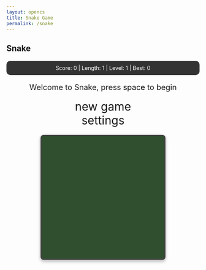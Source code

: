 ```yaml
---
layout: opencs
title: Snake Game
permalink: /snake
---
```


<style>
    body{
    }
    .wrap{
        margin-left: auto;
        margin-right: auto;
    }

    canvas{
        border: 3px solid #444444;
        margin: 20px auto;
        display: block;
        width: 320px;
        height: 320px;
        background-color: #2F4F2F;
        border-radius: 8px;
        box-shadow: 0 4px 8px rgba(0,0,0,0.3);
    }
    canvas.hidden{
        display: none !important;
    }
    canvas:focus{
        outline: none;
    }

    /* All screens style */
    #gameover p, #setting p, #menu p{
        font-size: 20px;
    }

    #gameover a, #setting a, #menu a{
        font-size: 30px;
        display: block;
    }

    #gameover a:hover, #setting a:hover, #menu a:hover{
        cursor: pointer;
    }

    #gameover a:hover::before, #setting a:hover::before, #menu a:hover::before{
        content: ">";
        margin-right: 10px;
    }

    #menu{
        display: block;
    }

    #gameover{
        display: none;
    }

    #setting{
        display: none;
    }

    #setting input{
        display:none;
    }

    #setting label{
        cursor: pointer;
    }

    #setting input:checked + label{
        background-color: #FFF;
        color: #000;
    }

    /* Special styling for extreme speed modes */
    #speed0:checked + label{
        background-color: #90EE90;
        color: #000;
    }

    #speed4:checked + label{
        background-color: #FF4500;
        color: #FFF;
        animation: pulse 1s infinite;
    }

    /* Scoreboard animations */
    @keyframes pulse {
        0% { transform: scale(1); }
        50% { transform: scale(1.05); }
        100% { transform: scale(1); }
    }

    @keyframes scoreUpdate {
        0% { transform: scale(1); }
        50% { transform: scale(1.2); color: #FFD700; }
        100% { transform: scale(1); }
    }

    .score-update {
        animation: scoreUpdate 0.3s ease-in-out;
    }
</style>

<h2>Snake</h2>
<div class="container">
    <!-- Simplified Scoreboard -->
    <div style="text-align: center; margin: 20px 0; padding: 10px; background: #333; color: white; border-radius: 10px;">
        <span>Score: <span id="score_value">0</span></span> | 
        <span>Length: <span id="snake_length">1</span></span> | 
        <span>Level: <span id="game_level">1</span></span> | 
        <span>Best: <span id="high_score">0</span></span>
        <div id="achievement_banner" style="margin-top: 10px; color: gold; display: none;">
            🎉 <span id="achievement_text"></span> 🎉
        </div>
    </div>
    <div class="container bg-secondary" style="text-align:center;">
        <!-- Main Menu -->
        <div id="menu" class="py-4 text-light">
            <p>Welcome to Snake, press <span style="background-color: #FFFFFF; color: #000000">space</span> to begin</p>
            <a id="new_game" class="link-alert">new game</a>
            <a id="setting_menu" class="link-alert">settings</a>
        </div>
        <!-- Game Over -->
        <div id="gameover" class="py-4 text-light">
            <p>Game Over, press <span style="background-color: #FFFFFF; color: #000000">space</span> to try again</p>
            <a id="new_game1" class="link-alert">new game</a>
            <a id="setting_menu1" class="link-alert">settings</a>
        </div>
        <!-- Play Screen -->
        <canvas id="snake" class="wrap" width="320" height="320" tabindex="1"></canvas>
        <!-- Settings Screen -->
        <div id="setting" class="py-4 text-light">
            <p>Settings Screen, press <span style="background-color: #FFFFFF; color: #000000">space</span> to go back to playing</p>
            <a id="new_game2" class="link-alert">new game</a>
            <br>
            <p>Speed:
                <input id="speed0" type="radio" name="speed" value="300"/>
                <label for="speed0">Grandma</label>
                <input id="speed1" type="radio" name="speed" value="120"/>
                <label for="speed1">Slow</label>
                <input id="speed2" type="radio" name="speed" value="75" checked/>
                <label for="speed2">Normal</label>
                <input id="speed3" type="radio" name="speed" value="35"/>
                <label for="speed3">Fast</label>
                <input id="speed4" type="radio" name="speed" value="10"/>
                <label for="speed4">Impossible</label>
            </p>
            <p>Wall:
                <input id="wallon" type="radio" name="wall" value="1" checked/>
                <label for="wallon">On</label>
                <input id="walloff" type="radio" name="wall" value="0"/>
                <label for="walloff">Off</label>
            </p>
        </div>
    </div>
</div>

<script>
    (function(){
        /* Attributes of Game */
        /////////////////////////////////////////////////////////////
        // Canvas & Context
        const canvas = document.getElementById("snake");
        const ctx = canvas.getContext("2d");
        // HTML Game IDs
        const SCREEN_SNAKE = 0;
        const screen_snake = document.getElementById("snake");
        const ele_score = document.getElementById("score_value");
        const ele_snake_length = document.getElementById("snake_length");
        const ele_game_level = document.getElementById("game_level");
        const ele_high_score = document.getElementById("high_score");
        const ele_achievement_banner = document.getElementById("achievement_banner");
        const ele_achievement_text = document.getElementById("achievement_text");
        const speed_setting = document.getElementsByName("speed");
        const wall_setting = document.getElementsByName("wall");
        // HTML Screen IDs (div)
        const SCREEN_MENU = -1, SCREEN_GAME_OVER=1, SCREEN_SETTING=2;
        const screen_menu = document.getElementById("menu");
        const screen_game_over = document.getElementById("gameover");
        const screen_setting = document.getElementById("setting");
        // HTML Event IDs (a tags)
        const button_new_game = document.getElementById("new_game");
        const button_new_game1 = document.getElementById("new_game1");
        const button_new_game2 = document.getElementById("new_game2");
        const button_setting_menu = document.getElementById("setting_menu");
        const button_setting_menu1 = document.getElementById("setting_menu1");
        // Game Control
        const BLOCK = 10;   // size of block rendering
        let SCREEN = SCREEN_MENU;
        let snake;
        let snake_dir;
        let snake_next_dir;
        let snake_speed;
        let food = {x: 0, y: 0};
        let score;
        let game_level;
        let high_score = localStorage.getItem('snake_high_score') || 0;
        let wall;
        /* Display Control */
        /////////////////////////////////////////////////////////////
        // SCREEN_SNAKE = 0 for the game
        // SCREEN_MENU = -1 for the main menu
        // SCREEN_GAME_OVER = 1 for the game over screen
        // SCREEN_SETTING = 2 for the settings screen
        let showScreen = function(screen_opt){
            SCREEN = screen_opt;
            switch(screen_opt){
                case SCREEN_SNAKE:
                    screen_snake.classList.remove("hidden");
                    screen_menu.style.display = "none";
                    screen_setting.style.display = "none";
                    screen_game_over.style.display = "none";
                    break;
                case SCREEN_MENU:
                    screen_snake.classList.add("hidden");
                    screen_menu.style.display = "block";
                    screen_setting.style.display = "none";
                    screen_game_over.style.display = "none";
                    break;
                case SCREEN_GAME_OVER:
                    screen_snake.classList.remove("hidden");
                    screen_menu.style.display = "none";
                    screen_setting.style.display = "none";
                    screen_game_over.style.display = "block";
                    break;
                case SCREEN_SETTING:
                    screen_snake.classList.add("hidden");
                    screen_menu.style.display = "none";
                    screen_setting.style.display = "block";
                    screen_game_over.style.display = "none";
                    break;
            }
        }
        /* Actions and Events  */
        /////////////////////////////////////////////////////////////
        window.onload = function(){
            // Initialize canvas as hidden
            screen_snake.classList.add("hidden");
            
            // Initialize high score display
            ele_high_score.innerHTML = String(high_score);
            
            // HTML Events to Functions
            button_new_game.onclick = function(){newGame();};
            button_new_game1.onclick = function(){newGame();};
            button_new_game2.onclick = function(){newGame();};
            button_setting_menu.onclick = function(){showScreen(SCREEN_SETTING);};
            button_setting_menu1.onclick = function(){showScreen(SCREEN_SETTING);};
            // speed
            setSnakeSpeed(75); // Set to match the default "Normal" radio button
            for(let i = 0; i < speed_setting.length; i++){
                speed_setting[i].addEventListener("click", function(){
                    for(let i = 0; i < speed_setting.length; i++){
                        if(speed_setting[i].checked){
                            setSnakeSpeed(speed_setting[i].value);
                        }
                    }
                });
            }
            // wall setting
            setWall(1);
            for(let i = 0; i < wall_setting.length; i++){
                wall_setting[i].addEventListener("click", function(){
                    for(let i = 0; i < wall_setting.length; i++){
                        if(wall_setting[i].checked){
                            setWall(wall_setting[i].value);
                        }
                    }
                });
            }
            // activate window events
            window.addEventListener("keydown", function(evt) {
                // spacebar detected
                if(evt.code === "Space" && SCREEN !== SCREEN_SNAKE)
                    newGame();
            }, true);
        }
        /* Snake is on the Go (Driver Function)  */
        /////////////////////////////////////////////////////////////
        let mainLoop = function(){
            let _x = snake[0].x;
            let _y = snake[0].y;
            snake_dir = snake_next_dir;   // read async event key
            // Direction 0 - Up, 1 - Right, 2 - Down, 3 - Left
            switch(snake_dir){
                case 0: _y--; break;
                case 1: _x++; break;
                case 2: _y++; break;
                case 3: _x--; break;
            }
            snake.pop(); // tail is removed
            snake.unshift({x: _x, y: _y}); // head is new in new position/orientation
            // Wall Checker
            if(wall === 1){
                // Wall on, Game over test
                if (snake[0].x < 0 || snake[0].x === canvas.width / BLOCK || snake[0].y < 0 || snake[0].y === canvas.height / BLOCK){
                    showScreen(SCREEN_GAME_OVER);
                    return;
                }
            }else{
                // Wall Off, Circle around
                for(let i = 0, x = snake.length; i < x; i++){
                    if(snake[i].x < 0){
                        snake[i].x = snake[i].x + (canvas.width / BLOCK);
                    }
                    if(snake[i].x === canvas.width / BLOCK){
                        snake[i].x = snake[i].x - (canvas.width / BLOCK);
                    }
                    if(snake[i].y < 0){
                        snake[i].y = snake[i].y + (canvas.height / BLOCK);
                    }
                    if(snake[i].y === canvas.height / BLOCK){
                        snake[i].y = snake[i].y - (canvas.height / BLOCK);
                    }
                }
            }
            // Snake vs Snake checker
            for(let i = 1; i < snake.length; i++){
                // Game over test
                if (snake[0].x === snake[i].x && snake[0].y === snake[i].y){
                    showScreen(SCREEN_GAME_OVER);
                    return;
                }
            }
            // Snake eats food checker
            if(checkBlock(snake[0].x, snake[0].y, food.x, food.y)){
                snake[snake.length] = {x: snake[0].x, y: snake[0].y};
                updateStats(++score);
                addFood();
            }
            
            // Redraw everything
            drawGame();
            
            // Recursive call after speed delay
            setTimeout(mainLoop, snake_speed);
        }
        /* New Game setup */
        /////////////////////////////////////////////////////////////
        let newGame = function(){
            console.log("newGame called");
            
            // Show canvas
            showScreen(SCREEN_SNAKE);
            screen_snake.focus();
            
            // Initialize snake FIRST
            snake = [];
            snake.push({x: 16, y: 16}); // Center position
            snake_dir = 1; // Moving right
            snake_next_dir = 1;
            
            // Then initialize game state
            score = 0;
            game_level = 1;
            updateStats(score); // Now snake exists
            
            // Initial food
            food = {x: 20, y: 20};
            
            // Draw initial game state
            drawGame();
            
            // Set up controls
            canvas.onkeydown = function(evt) {
                changeDir(evt.keyCode);
            }
            
            // Set speed
            if (!snake_speed) {
                setSnakeSpeed(75);
            }
            
            // Start the main game loop
            setTimeout(mainLoop, snake_speed);
            
            console.log("newGame complete - game loop started");
        }
        
        let drawGame = function(){
            // Clear canvas
            ctx.fillStyle = "#2F4F2F";
            ctx.fillRect(0, 0, canvas.width, canvas.height);
            
            // Draw snake
            ctx.fillStyle = "#00FF00";
            for(let i = 0; i < snake.length; i++){
                activeDot(snake[i].x, snake[i].y);
            }
            
            // Draw food
            ctx.fillStyle = "#FF0000";
            activeDot(food.x, food.y);
        }
        /* Key Inputs and Actions */
        /////////////////////////////////////////////////////////////
        let changeDir = function(key){
            // test key and switch direction
            switch(key) {
                case 65:    // 'a' key (left)
                    if (snake_dir !== 1)    // not right
                        snake_next_dir = 3; // then switch left
                    break;
                case 87:    // 'w' key (up)
                    if (snake_dir !== 2)    // not down
                        snake_next_dir = 0; // then switch up
                    break;
                case 68:    // 'd' key (right)
                    if (snake_dir !== 3)    // not left
                        snake_next_dir = 1; // then switch right
                    break;
                case 83:    // 's' key (down)
                    if (snake_dir !== 0)    // not up
                        snake_next_dir = 2; // then switch down
                    break;
            }
        }
        /* Dot for Food or Snake part */
        /////////////////////////////////////////////////////////////
        let activeDot = function(x, y, type = "snake"){
            let pixelX = x * BLOCK;
            let pixelY = y * BLOCK;
            
            if (type === "food") {
                // Draw food as a red circle (apple-like)
                ctx.fillStyle = "#FF0000";
                ctx.fillRect(pixelX, pixelY, BLOCK, BLOCK);
                ctx.fillStyle = "#FFFF00";
                ctx.fillRect(pixelX + 2, pixelY + 2, BLOCK - 4, BLOCK - 4);
            } else {
                // Draw snake segments as green squares
                ctx.fillStyle = "#00AA00";
                ctx.fillRect(pixelX, pixelY, BLOCK, BLOCK);
                // Add a lighter green border for 3D effect
                ctx.fillStyle = "#00FF00";
                ctx.fillRect(pixelX + 1, pixelY + 1, BLOCK - 2, BLOCK - 2);
            }
        }
        /* Random food placement */
        /////////////////////////////////////////////////////////////
        let addFood = function(){
            food.x = Math.floor(Math.random() * ((canvas.width / BLOCK) - 1));
            food.y = Math.floor(Math.random() * ((canvas.height / BLOCK) - 1));
            for(let i = 0; i < snake.length; i++){
                if(checkBlock(food.x, food.y, snake[i].x, snake[i].y)){
                    addFood();
                }
            }
        }
        /* Collision Detection */
        /////////////////////////////////////////////////////////////
        let checkBlock = function(x, y, _x, _y){
            return (x === _x && y === _y);
        }
        /* Update Score and Stats */
        /////////////////////////////////////////////////////////////
        let updateStats = function(score_val){
            // Update score with animation
            ele_score.classList.add('score-update');
            setTimeout(() => ele_score.classList.remove('score-update'), 300);
            ele_score.innerHTML = String(score_val);
            
            // Update snake length
            if (snake && snake.length !== undefined) {
                ele_snake_length.innerHTML = String(snake.length);
            } else {
                ele_snake_length.innerHTML = "0";
            }
            
            // Calculate and update level (every 5 points = new level)
            game_level = Math.floor(score_val / 5) + 1;
            ele_game_level.innerHTML = String(game_level);
            
            // Update high score
            if (score_val > high_score) {
                high_score = score_val;
                localStorage.setItem('snake_high_score', high_score);
                ele_high_score.innerHTML = String(high_score);
                showAchievement("NEW HIGH SCORE!");
            } else {
                ele_high_score.innerHTML = String(high_score);
            }
            
            // Check for achievements
            if (score_val > 0 && score_val % 10 === 0) {
                showAchievement(`Level ${game_level} Reached!`);
            } else if (snake.length >= 20) {
                showAchievement("Snake Master!");
            } else if (snake.length >= 10) {
                showAchievement("Getting Long!");
            }
        }
        
        let showAchievement = function(text) {
            ele_achievement_text.innerHTML = text;
            ele_achievement_banner.style.display = 'block';
            setTimeout(() => {
                ele_achievement_banner.style.display = 'none';
            }, 3000);
        }
        /////////////////////////////////////////////////////////////
        // Change the snake speed...
        // 300 = grandma mode (very slow)
        // 120 = slow (default)
        // 75 = normal
        // 35 = fast
        // 10 = impossible mode (extremely fast)
        let setSnakeSpeed = function(speed_value){
            snake_speed = speed_value;
        }
        /////////////////////////////////////////////////////////////
        let setWall = function(wall_value){
            wall = wall_value;
            if(wall === 0){screen_snake.style.borderColor = "#606060";}
            if(wall === 1){screen_snake.style.borderColor = "#FFFFFF";}
        }
    })();
</script>